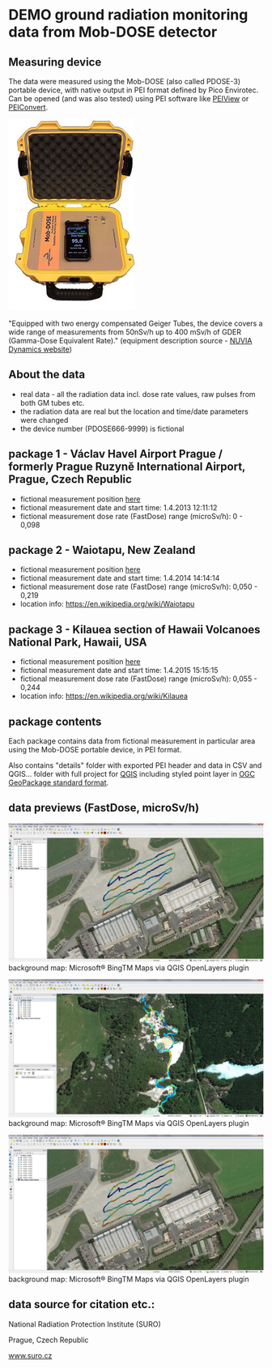 # DEMO ground radiation monitoring data from Mob-DOSE detector

## Measuring device ##

The data were measured using the Mob-DOSE (also called PDOSE-3) portable device, with native output in PEI format defined by Pico Envirotec. Can be opened (and was also tested) using PEI software like [PEIView](http://picoenvirotec.com/enviro/peiview/) or [PEIConvert](http://picoenvirotec.com/enviro/peiconvert/).

![Alt text](img/mobdose.jpg?raw=true "Mob-DOSE device")

"Equipped with two energy compensated Geiger Tubes, the device covers a wide range of measurements from 50nSv/h up to 400 mSv/h of GDER (Gamma-Dose Equivalent Rate)." (equipment description source -  [NUVIA Dynamics website](http://picoenvirotec.com/enviro/pdose-3/))

## About the data ##

- real data - all the radiation data incl. dose rate values, raw pulses from both GM tubes etc.
- the radiation data are real but the location and time/date parameters were changed
- the device number (PDOSE666-9999) is fictional

## package 1 - Václav Havel Airport Prague / formerly Prague Ruzyně International Airport, Prague, Czech Republic ##

- fictional measurement position [here](https://mapy.cz/s/3pXH3)
- fictional measurement date and start time: 1.4.2013 12:11:12
- fictional measurement dose rate (FastDose) range (microSv/h): 0 - 0,098

## package 2 - Waiotapu, New Zealand ##

- fictional measurement position [here](https://mapy.cz/s/3pXJ7)
- fictional measurement date and start time: 1.4.2014 14:14:14
- fictional measurement dose rate (FastDose) range (microSv/h): 0,050 - 0,219
- location info: https://en.wikipedia.org/wiki/Waiotapu

## package 3 - Kilauea section of Hawaii Volcanoes National Park, Hawaii, USA ##

- fictional measurement position [here](https://mapy.cz/s/3pXKF)
- fictional measurement date and start time: 1.4.2015 15:15:15
- fictional measurement dose rate (FastDose) range (microSv/h): 0,055 - 0,244
- location info: https://en.wikipedia.org/wiki/Kilauea

## package contents ##

Each package contains data from fictional measurement in particular area using the Mob-DOSE portable device, in PEI format.

Also contains "details" folder with exported PEI header and data in CSV and QGIS... folder with full project for [QGIS](https://qgis.org)  including styled point layer in [OGC GeoPackage standard format](https://www.geopackage.org).

## data previews (FastDose, microSv/h) ##

![Alt text](img/MobDose_CZ_demo.jpg?raw=true "demo 1 - Czech Republic")
background map: Microsoft® BingTM Maps via QGIS OpenLayers plugin

![Alt text](img/MobDose_NZ_demo.jpg?raw=true "demo 2 - New Zealand")
background map: Microsoft® BingTM Maps via QGIS OpenLayers plugin

![Alt text](img/MobDose_CZ_demo.jpg?raw=true "demo 3 - Hawaii, USA")
background map: Microsoft® BingTM Maps via QGIS OpenLayers plugin

## data source for citation etc.: ##

National Radiation Protection Institute (SURO)

Prague, Czech Republic

www.suro.cz
